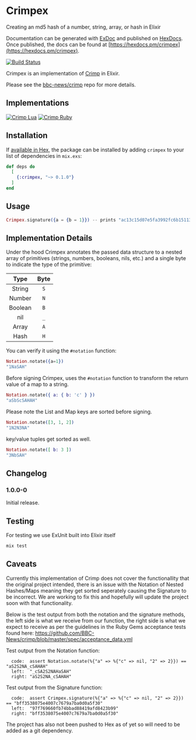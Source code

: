 # Crimpex
Creating an md5 hash of a number, string, array, or hash in Elixir

Documentation can be generated with [ExDoc](https://github.com/elixir-lang/ex_doc)
and published on [HexDocs](https://hexdocs.pm). Once published, the docs can
be found at [https://hexdocs.pm/crimpex](https://hexdocs.pm/crimpex).

[![Build Status](https://travis-ci.org/)](https://travis-ci.org/)

Crimpex is an implementation of [Crimp](https://github.com/BBC-News/crimp) in Elixir.

Please see the [bbc-news/crimp](https://github.com/BBC-News/crimp) repo for more details.

## Implementations

[![Crimp Lua](https://img.shields.io/badge/Crimp-Lua-00007C.svg)](https://github.com/bbc-news/crimpua)
[![Crimp Ruby](https://img.shields.io/badge/Crimp-Ruby-CC342D.svg)](https://github.com/bbc-news/crimp)

## Installation

If [available in Hex](https://hex.pm/docs/publish), the package can be installed
by adding `crimpex` to your list of dependencies in `mix.exs`:

```elixir
def deps do
  [
    {:crimpex, "~> 0.1.0"}
  ]
end
```

## Usage

```elixir
Crimpex.signature({a = {b = 1}}) -- prints "ac13c15d07e5fa3992fc6b15113db900"
```

## Implementation Details

Under the hood Crimpex annotates the passed data structure to a nested array of primitives (strings, numbers, booleans, nils, etc.) and a single byte to indicate the type of the primitive:

|  Type   | Byte |
|   :-:   |  :-: |
| String  |  `S` |
| Number  |  `N` |
| Boolean |  `B` |
| nil     |  `_` |
| Array   |  `A` |
| Hash    |  `H` |

You can verify it using the `#notation` function:

```elixir
Notation.notate({a=1})
"1NaSAH"
```

Before signing Crimpex, uses the `#notation` function to transform the return value of a map to a string.

```elixir
Notation.notate({ a: { b: 'c' } })
"aSbScSAHAH"
```

Please note the List and Map keys are sorted before signing.

```elixir
Notation.notate([3, 1, 2])
"1N2N3NA"
```

key/value tuples get sorted as well.

```elixir
Notation.notate([ b: 3 ])
"3NbSAH"
```

## Changelog

### 1.0.0-0

Initial release.

## Testing

For testing we use ExUnit built into Elixir itself

```sh
mix test
```

## Caveats

Currently this implementation of Crimp does not cover the functionallity that the original project intended, there is an issue with the Notation of Nested Hashes/Maps meaning they get sorted seperately causing the Signature to be incorrect. We are working to fix this and hopefully will update the project soon with that functionality.

Below is the test output from both the notation and the signature methods, the left side is what we receive from our function, the right side is what we expect to receive as per the guidelines in the Ruby Gems acceptance tests found here: https://github.com/BBC-News/crimp/blob/master/spec/acceptance_data.yml

Test output from the Notation function:
```
  code:  assert Notation.notate(%{"a" => %{"c" => nil, "2" => 2}}) == "aS2S2NA_cSAHAH"
  left:  "_cSA2S2NAHaSAH"
  right: "aS2S2NA_cSAHAH"
```
Test output from the Signature function:
```
  code:  assert Crimpex.signature(%{"a" => %{"c" => nil, "2" => 2}}) == "bff3538075e4007c7679a7ba0d0a5f30"
  left:  "97f769660fb74bbad88419afd8423b99"
  right: "bff3538075e4007c7679a7ba0d0a5f30"
```

The project has also not been pushed to Hex as of yet so will need to be added as a git dependency.